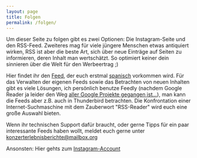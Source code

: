 ```yaml
---
layout: page
title: Folgen
permalink: /folgen/
---
```


Um dieser Seite zu folgen gibt es zwei Optionen: Die Instagram-Seite und den RSS-Feed. Zweiteres mag für viele jüngere Menschen etwas antiquiert wirken, RSS ist aber die beste Art, sich über neue Einträge auf Seiten zu informieren, deren Inhalt man wertschätzt. So optimiert keiner dein sinnieren über die Welt für den Werbeertrag ;)

Hier findet ihr den [Feed](https://konzerterlebnisberichte.github.io/feed.xml), der euch erstmal [spanisch](https://de.wikipedia.org/wiki/Extensible_Markup_Language) vorkommen wird. Für das Verwalten der eigenen Feeds sowie das Betrachten von neuen Inhalten gibt es viele Lösungen, ich persönlich benutze Feedly (nachdem Google Reader ja leider den Weg [aller Google Projekte gegangen ist...](https://killedbygoogle.com/)), man kann die Feeds aber z.B. auch in Thunderbird betrachten. Die Konfrontation einer Internet-Suchmaschine mit dem Zauberwort "RSS-Reader" wird euch eine große Auswahl bieten.

Wenn ihr technischen Support dafür braucht, oder gerne Tipps für ein paar interessante Feeds haben wollt, meldet euch gerne unter konzerterlebnisberichte@mailbox.org

Ansonsten: Hier gehts zum [Instagram-Account](https://www.instagram.com/konzerterlebnisberichte/)